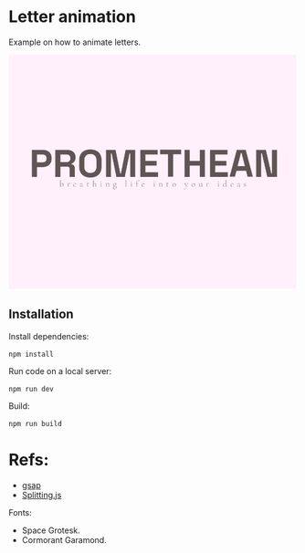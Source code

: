 # Letter animation

Example on how to animate letters.

![Demo](demo.gif)

## Installation

Install dependencies:

```
npm install
```

Run code on a local server:
```
npm run dev
```
Build:
```
npm run build
```

# Refs:

* [gsap](https://github.com/greensock/GSAP)
* [Splitting.js](https://github.com/shshaw/Splitting)

Fonts:
* Space Grotesk.
* Cormorant Garamond.


